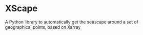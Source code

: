 # XScape
A Python library to automatically get the seascape around a set of geographical points, based on Xarray
